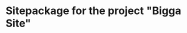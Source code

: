 Sitepackage for the project "Bigga Site"
==============================================================
